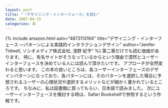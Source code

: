 ```yaml
---
layout: post
title: "『デザイニング・インターフェース』を読む"
date: 2007-04-15
categories: 本
---
```

 {% include amazon.html asin="4873113164" title="デザイニング・インターフェース ―パターンによる実践的インタラクションデザイン" author="Jenifer Tidwell, ソシオメディア株式会社, 浅野 紀予" %}
第二章だけでも読む価値があります。
特に、有名サイトがそうなっているからという理由で漠然とユーザーインターフェースを決めている人には読んで頂きたいです。
アプローチが全然変わると思います。
この本の良いところは、各ユーザーインターフェースのデザインパターンになっており、各パターンには、そのパターンを選択した場合に予想されるユーザーの心理状況や選択するメリットなどが細かく書かれているところです。
ちなみに、私は図書館に買ってもらい、日本語で読みました。
次にユーザーインターフェースを検討する時は、Safari Bookshelfで参照するという作戦です。
